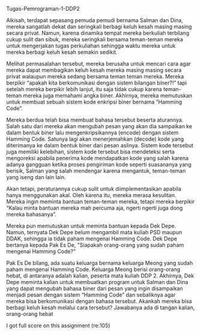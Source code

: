 Tugas-Pemrograman-1-DDP2

Alkisah, terdapat sepasang pemuda pemudi bernama Salman dan Dina,
mereka sangatlah dekat dan seringkali berbagi keluh kesah masing masing
secara privat. Namun, karena dinamika tempat mereka berkuliah terbilang
cukup sulit dan sibuk, mereka seringkali bersama teman-teman mereka
untuk mengerjakan tugas perkuliahan sehingga waktu mereka untuk mereka
berbagi keluh kesah semakin sedikit.

Melihat permasalahan tersebut, mereka berusaha untuk mencari cara agar
mereka dapat membagikan keluh kesah mereka masing masing secara privat
walaupun mereka sedang bersama teman teman mereka. Mereka berpikir
“apakah kita berkomunikasi dengan sistem bilangan biner?!” tapi setelah
mereka berpikir lebih lanjut, itu saja tidak cukup karena teman-teman
mereka juga memahami angka biner. Akhirnya, mereka memutuskan untuk
membuat sebuah sistem kode enkripsi biner bernama “Hamming Code”.

Mereka berdua telah bisa membuat bahasa tersebut beserta aturannya.
Salah satu dari mereka akan mengubah pesan yang akan dia sampaikan ke
dalam bentuk biner lalu mengenkripsikannya (encode) dengan sistem
Hamming Code. Satunya lagi akan menerjemahkan (decode) kode yang
diterimanya ke dalam bentuk biner dari pesan aslinya. Sistem kode tersebut
juga memiliki kelebihan, sistem kode tersebut bisa mendeteksi serta
mengoreksi apabila penerima kode mendapatkan kode yang salah karena
adanya gangguan ketika proses pengiriman kode seperti suasananya yang
berisik, Salman yang salah mendengar karena mengantuk, teman-teman yang
iseng dan lain lain.

Akan tetapi, peraturannya cukup sulit untuk diimplementasikan apabila
hanya menggunakan akal. Oleh karena itu, mereka merasa kesulitan. Mereka
ingin meminta bantuan teman-teman mereka, tetapi mereka berpikir “Kalau
minta bantuan mereka mah percuma aja, ngerti ngerti juga dong mereka
bahasanya”.

Mereka pun memutuskan untuk meminta bantuan kepada Dek Depe. Namun,
ternyata Dek Depe belum mengambil mata kuliah PSD maupun DDAK,
sehingga ia tidak paham mengenai Hamming Code. Dek Depe bertanya
kepada Pak Es De, "Siapakah orang-orang yang sudah paham mengenai
Hamming Code?"

Pak Es De bilang, ada suatu keluarga bernama keluarga Meong yang sudah
paham mengenai Hamming Code. Keluarga Meong berisi orang-orang hebat,
di antaranya adalah kalian, peserta mata kuliah DDP 2. Akhirnya, Dek Depe
meminta kalian untuk membuatkan program untuk Salman dan Dina yang
dapat mengubah bahasa biner dari pesan yang ingin disampaikan menjadi
pesan dengan sistem “Hamming Code” dan sebaliknya agar mereka bisa
berkomunikasi dengan bahasa tersebut. Akankah mereka bisa berbagi keluh
kesah melalui cara tersebut? Jawabanya ada di tangan kalian, orang-orang
hebat

I got full score on this assignment (re:105)
